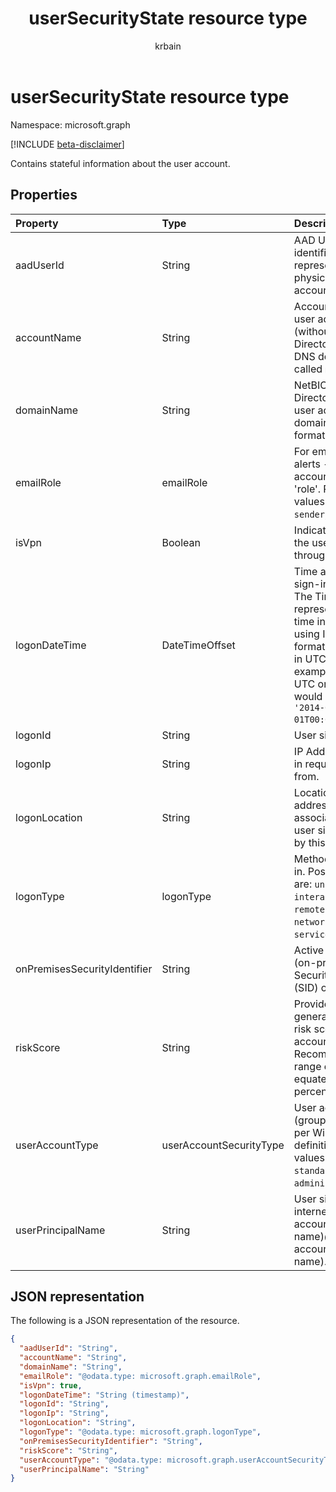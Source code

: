 ﻿---
title: "userSecurityState resource type"
description: "Contains stateful information about the user account."
localization_priority: Normal
author: "krbain"
ms.prod: "microsoft-identity-platform"
doc_type: resourcePageType
---

# userSecurityState resource type

Namespace: microsoft.graph

 [!INCLUDE [beta-disclaimer](../../includes/beta-disclaimer.md)]

Contains stateful information about the user account.

## Properties

| Property                     | Type                    | Description                                                                                                                                                                                                                           |
| :--------------------------- | :---------------------- | :------------------------------------------------------------------------------------------------------------------------------------------------------------------------------------------------------------------------------------ |
| aadUserId                    | String                  | AAD User object identifier (GUID) - represents the physical/multi-account user entity.                                                                                                                                                |
| accountName                  | String                  | Account name of user account (without Active Directory domain or DNS domain) - (also called `mailNickName`).                                                                                                                          |
| domainName                   | String                  | NetBIOS/Active Directory domain of user account (that is, domain\account format).                                                                                                                                                     |
| emailRole                    | emailRole               | For email-related alerts - user account's email 'role'. Possible values are: `unknown`, `sender`, `recipient`.                                                                                                                        |
| isVpn                        | Boolean                 | Indicates whether the user logged on through a VPN.                                                                                                                                                                                   |
| logonDateTime                | DateTimeOffset          | Time at which the sign-in occurred. The Timestamp type represents date and time information using ISO 8601 format and is always in UTC time. For example, midnight UTC on Jan 1, 2014 would look like this: `'2014-01-01T00:00:00Z'`. |
| logonId                      | String                  | User sign-in ID.                                                                                                                                                                                                                      |
| logonIp                      | String                  | IP Address the sign-in request originated from.                                                                                                                                                                                       |
| logonLocation                | String                  | Location (by IP address mapping) associated with a user sign-in event by this user.                                                                                                                                                   |
| logonType                    | logonType               | Method of user sign in. Possible values are: `unknown`, `interactive`, `remoteInteractive`, `network`, `batch`, `service`.                                                                                                            |
| onPremisesSecurityIdentifier | String                  | Active Directory (on-premises) Security Identifier (SID) of the user.                                                                                                                                                                 |
| riskScore                    | String                  | Provider-generated/calculated risk score of the user account. Recommended value range of 0-1, which equates to a percentage.                                                                                                          |
| userAccountType              | userAccountSecurityType | User account type (group membership), per Windows definition. Possible values are: `unknown`, `standard`, `power`, `administrator`.                                                                                                   |
| userPrincipalName            | String                  | User sign-in name - internet format: (user account name)@(user account DNS domain name).                                                                                                                                              |

## JSON representation

The following is a JSON representation of the resource.

<!-- {
  "blockType": "resource",
  "optionalProperties": [

  ],
  "@odata.type": "microsoft.graph.userSecurityState"
}-->

```json
{
  "aadUserId": "String",
  "accountName": "String",
  "domainName": "String",
  "emailRole": "@odata.type: microsoft.graph.emailRole",
  "isVpn": true,
  "logonDateTime": "String (timestamp)",
  "logonId": "String",
  "logonIp": "String",
  "logonLocation": "String",
  "logonType": "@odata.type: microsoft.graph.logonType",
  "onPremisesSecurityIdentifier": "String",
  "riskScore": "String",
  "userAccountType": "@odata.type: microsoft.graph.userAccountSecurityType",
  "userPrincipalName": "String"
}

```

<!-- uuid: 8fcb5dbc-d5aa-4681-8e31-b001d5168d79
2015-10-25 14:57:30 UTC -->

<!--
{
  "type": "#page.annotation",
  "description": "userSecurityState resource",
  "keywords": "",
  "section": "documentation",
  "tocPath": "",
  "suppressions": []
}
-->
